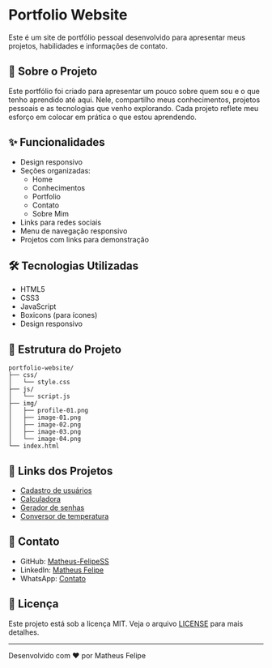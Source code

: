 # Portfolio Website

Este é um site de portfólio pessoal desenvolvido para apresentar meus projetos, habilidades e informações de contato.

## 🚀 Sobre o Projeto

Este portfólio foi criado para apresentar um pouco sobre quem sou e o que tenho aprendido até aqui. Nele, compartilho meus conhecimentos, projetos pessoais e as tecnologias que venho explorando. Cada projeto reflete meu esforço em colocar em prática o que estou aprendendo.

## ✨ Funcionalidades

- Design responsivo
- Seções organizadas:
  - Home
  - Conhecimentos
  - Portfolio
  - Contato
  - Sobre Mim
- Links para redes sociais
- Menu de navegação responsivo
- Projetos com links para demonstração

## 🛠️ Tecnologias Utilizadas

- HTML5
- CSS3
- JavaScript
- Boxicons (para ícones)
- Design responsivo

## 📁 Estrutura do Projeto

```
portfolio-website/
├── css/
│   └── style.css
├── js/
│   └── script.js
├── img/
│   ├── profile-01.png
│   ├── image-01.png
│   ├── image-02.png
│   ├── image-03.png
│   └── image-04.png
└── index.html
```

## 🔗 Links dos Projetos

- [Cadastro de usuários](https://cadastro-de-usuarios-one.vercel.app/)
- [Calculadora](https://calculadora-js-two-gamma.vercel.app/)
- [Gerador de senhas](https://gerador-de-senha-js-xi.vercel.app/)
- [Conversor de temperatura](https://conversor-de-temperatura-nine.vercel.app/)

## 📱 Contato

- GitHub: [Matheus-FelipeSS](https://github.com/Matheus-FelipeSS)
- LinkedIn: [Matheus Felipe](https://www.linkedin.com/in/matheus-felipe-84488026a)
- WhatsApp: [Contato](https://wa.me/5511935001319)

## 📄 Licença

Este projeto está sob a licença MIT. Veja o arquivo [LICENSE](LICENSE) para mais detalhes.

---

Desenvolvido com ❤️ por Matheus Felipe 